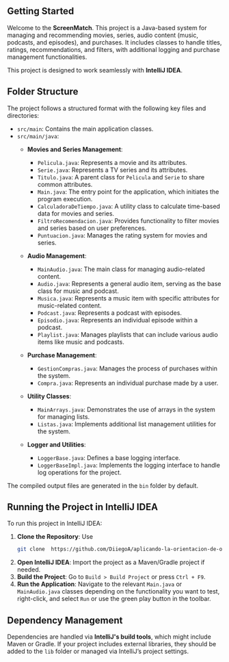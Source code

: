 
## Getting Started

Welcome to the **ScreenMatch**. This project is a Java-based system for managing and recommending movies, series, audio content (music, podcasts, and episodes), and purchases. It includes classes to handle titles, ratings, recommendations, and filters, with additional logging and purchase management functionalities.

This project is designed to work seamlessly with **IntelliJ IDEA**.

## Folder Structure

The project follows a structured format with the following key files and directories:

- `src/main`: Contains the main application classes.
- `src/main/java`:
  - **Movies and Series Management**:
    - `Pelicula.java`: Represents a movie and its attributes.
    - `Serie.java`: Represents a TV series and its attributes.
    - `Titulo.java`: A parent class for `Pelicula` and `Serie` to share common attributes.
    - `Main.java`: The entry point for the application, which initiates the program execution.
    - `CalculadoraDeTiempo.java`: A utility class to calculate time-based data for movies and series.
    - `FiltroRecomendacion.java`: Provides functionality to filter movies and series based on user preferences.
    - `Puntuacion.java`: Manages the rating system for movies and series.

  - **Audio Management**:
    - `MainAudio.java`: The main class for managing audio-related content.
    - `Audio.java`: Represents a general audio item, serving as the base class for music and podcast.
    - `Musica.java`: Represents a music item with specific attributes for music-related content.
    - `Podcast.java`: Represents a podcast with episodes.
    - `Episodio.java`: Represents an individual episode within a podcast.
    - `Playlist.java`: Manages playlists that can include various audio items like music and podcasts.

  - **Purchase Management**:
    - `GestionCompras.java`: Manages the process of purchases within the system.
    - `Compra.java`: Represents an individual purchase made by a user.
  
  - **Utility Classes**:
    - `MainArrays.java`: Demonstrates the use of arrays in the system for managing lists.
    - `Listas.java`: Implements additional list management utilities for the system.
  
  - **Logger and Utilities**:
    - `LoggerBase.java`: Defines a base logging interface.
    - `LoggerBaseImpl.java`: Implements the logging interface to handle log operations for the project.

The compiled output files are generated in the `bin` folder by default.

## Running the Project in IntelliJ IDEA

To run this project in IntelliJ IDEA:

1. **Clone the Repository**: Use
    ```bash
   git clone  https://github.com/DiiegoA/aplicando-la-orientacion-de-objetos-ONE.git
   ```
2. **Open IntelliJ IDEA**: Import the project as a Maven/Gradle project if needed.
3. **Build the Project**: Go to `Build > Build Project` or press `Ctrl + F9`.
4. **Run the Application**: Navigate to the relevant `Main.java` or `MainAudio.java` classes depending on the functionality you want to test, right-click, and select `Run` or use the green play button in the toolbar.

## Dependency Management

Dependencies are handled via **IntelliJ's build tools**, which might include Maven or Gradle. If your project includes external libraries, they should be added to the `lib` folder or managed via IntelliJ’s project settings.
